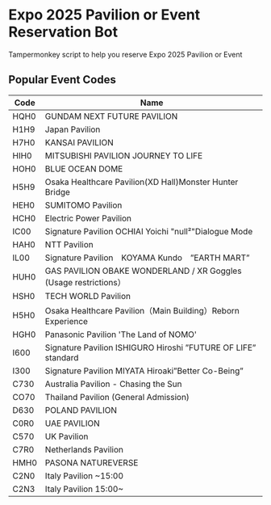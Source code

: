 
# Expo 2025 Pavilion or Event Reservation Bot

Tampermonkey script to help you reserve Expo 2025 Pavilion or Event

## Popular Event Codes

| Code             | Name                                                                |
| ----------------- | ------------------------------------------------------------------ |
| HQH0 | GUNDAM NEXT FUTURE PAVILION |
| H1H9 | Japan Pavilion |
| H7H0 | KANSAI PAVILION |
| HIH0 | MITSUBISHI PAVILION JOURNEY TO LIFE |
| HOH0 | BLUE OCEAN DOME |
| H5H9 | Osaka Healthcare Pavilion(XD Hall)Monster Hunter Bridge |
| HEH0 | SUMITOMO Pavilion |
| HCH0 | Electric Power Pavilion |
| IC00 | Signature Pavilion OCHIAI Yoichi "null²"Dialogue Mode |
| HAH0 | NTT Pavilion |
| IL00 | Signature Pavilion　KOYAMA Kundo　”EARTH MART” |
| HUH0 | GAS PAVILION OBAKE WONDERLAND / XR Goggles (Usage restrictions） |
| HSH0 | TECH WORLD Pavilion |
| H5H0 | Osaka Healthcare Pavilion（Main Building）Reborn Experience |
| HGH0 | Panasonic Pavilion 'The Land of NOMO' |
| I600 | Signature Pavilion ISHIGURO Hiroshi ”FUTURE OF LIFE” standard |
| I300 | Signature Pavilion MIYATA Hiroaki”Better Co-Being” |
| C730 | Australia Pavilion - Chasing the Sun |
| CO70 | Thailand Pavilion (General Admission) |
| D630 | POLAND PAVILION |
| C0R0 | UAE PAVILION |
| C570 | UK Pavilion |
| C7R0 | Netherlands Pavilion |
| HMH0 | PASONA NATUREVERSE |
| C2N0 | Italy Pavilion ~15:00 |
| C2N3 | Italy Pavilion 15:00~ |
